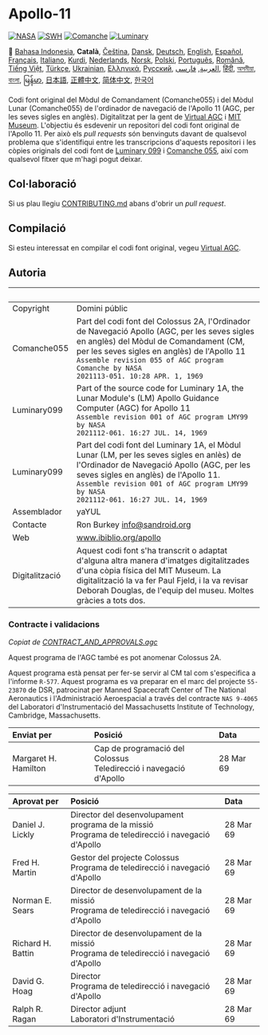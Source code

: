 # Apollo-11

[![NASA][1]][2]
[![SWH]][SWH_URL]
[![Comanche]][ComancheMilestone]
[![Luminary]][LuminaryMilestone]

🎌
[Bahasa Indonesia][ID],
**Català**,
[Čeština][CZ],
[Dansk][DA],
[Deutsch][DE],
[English][EN],
[Español][ES],
[Français][FR],
[Italiano][IT],
[Kurdi][KU],
[Nederlands][NL],
[Norsk][NO],
[Polski][PL],
[Português][PT_BR],
[Română][RO],
[Tiếng Việt][VI],
[Türkçe][TR],
[Ukrainian][UA],
[Ελληνικά][GR],
[Русский][RU],
[العربية][AR],
[فارسی][FA],
[हिंदी][HI_IN],
[অসমীয়া][AS_IN],
[বাংলা][BD_BN],
[မြန်မာ][MM],
[日本語][JA],
[正體中文][ZH_TW],
[简体中文][ZH_CN],
[한국어][KO_KR]

[AR]:README.ar.md
[AS_IN]:README.as_in.md
[BD_BN]:README.bd_bn.md
[CA]:README.ca.md
[CZ]:README.cz.md
[DA]:README.da.md
[DE]:README.de.md
[EN]:README.md
[ES]:README.es.md
[FA]:README.fa.md
[FR]:README.fr.md
[GR]:README.gr.md
[HI_IN]:README.hi_in.md
[ID]:README.id.md
[IT]:README.it.md
[JA]:README.ja.md
[KO_KR]:README.ko_kr.md
[KU]:README.ku.md
[LT]:README.lt.md
[MM]:README.mm.md
[NL]:README.nl.md
[NO]:README.no.md
[PL]:README.pl.md
[PT_BR]:README.pt_br.md
[RO]:README.ro.md
[RU]:README.ru.md
[TR]:README.tr.md
[UA]:README.ua.md
[VI]:README.vi.md
[ZH_CN]:README.zh_cn.md
[ZH_TW]:README.zh_tw.md
[ZH_CN]:README.zh_cn.md
[ZH_TW]:README.zh_tw.md

Codi font original del Mòdul de Comandament (Comanche055) i del Mòdul Lunar (Comanche055) de l'ordinador de navegació de l'Apollo 11 (AGC, per les seves sigles en anglès). Digitalitzat per la gent de [Virtual AGC][3] i [MIT Museum][4]. L'objectiu és esdevenir un repositori del codi font original de l'Apollo 11. Per això els *pull requests* són benvinguts davant de qualsevol problema que s'identifiqui entre les transcripcions d'aquests repositori i les còpies originals del codi font de [Luminary 099][5] i [Comanche 055][6], així com qualsevol fitxer que m'hagi pogut deixar.

## Col·laboració

Si us plau llegiu [CONTRIBUTING.md][7] abans d'obrir un *pull request*.

## Compilació

Si esteu interessat en compilar el codi font original, vegeu [Virtual AGC][8].

## Autoria

&nbsp;         | &nbsp;
:------------- | :-----
Copyright      | Domini públic
Comanche055    | Part del codi font del Colossus 2A, l'Ordinador de Navegació Apollo (AGC, per les seves sigles en anglès) del Mòdul de Comandament (CM, per les seves sigles en anglès) de l'Apollo 11<br>`Assemble revision 055 of AGC program Comanche by NASA`<br>`2021113-051. 10:28 APR. 1, 1969`
Luminary099    | Part of the source code for Luminary 1A, the Lunar Module's (LM) Apollo Guidance Computer (AGC) for Apollo 11<br>`Assemble revision 001 of AGC program LMY99 by NASA`<br>`2021112-061. 16:27 JUL. 14, 1969`
Luminary099    | Part del codi font del Luminary 1A, el Mòdul Lunar (LM, per les seves sigles en anlès) de l'Ordinador de Navegació Apollo (AGC, per les seves sigles en anglès) de l'Apollo 11.<br>`Assemble revision 001 of AGC program LMY99 by NASA`<br>`2021112-061. 16:27 JUL. 14, 1969`
Assemblador    | yaYUL
Contacte       | Ron Burkey <info@sandroid.org>
Web            | www.ibiblio.org/apollo
Digitalització | Aquest codi font s'ha transcrit o adaptat d'alguna altra manera d'imatges digitalitzades d'una còpia física del MIT Museum. La digitalització la va fer Paul Fjeld, i la va revisar Deborah Douglas, de l'equip del museu. Moltes gràcies a tots dos.

### Contracte i validacions

*Copiat de [CONTRACT_AND_APPROVALS.agc]*

Aquest programa de l'AGC també es pot anomenar Colossus 2A.

Aquest programa està pensat per fer-se servir al CM tal com s'especifica a l'informe `R-577`. Aquest programa es va preparar en el marc del projecte `55-23870` de DSR, patrocinat per Manned Spacecraft Center of The National Aeronautics i l'Administració Aeroespacial a través del contracte `NAS 9-4065` del Laboratori d'Instrumentació del Massachusetts Institute of Technology, Cambridge, Massachusetts.

Enviat per           | Posició | Data
:------------------- | :------ | :---
Margaret H. Hamilton | Cap de programació del Colossus<br>Teledirecció i navegació d'Apollo | 28 Mar 69

Aprovat per        | Posició | Data
:----------------- | :------ | :---
Daniel J. Lickly   | Director del desenvolupament programa de la missió<br>Programa de teledirecció i navegació d'Apollo | 28 Mar 69
Fred H. Martin     | Gestor del projecte Colossus <br>Programa de teledirecció i navegació d'Apollo | 28 Mar 69
Norman E. Sears    | Director de desenvolupament de la missió<br>Programa de teledirecció i navegació d'Apollo | 28 Mar 69
Richard H. Battin  | Director de desenvolupament de la missió<br>Programa de teledirecció i navegació d'Apollo | 28 Mar 69
David G. Hoag      | Director<br>Programa de teledirecció i navegació d'Apollo | 28 Mar 69
Ralph R. Ragan     | Director adjunt<br>Laboratori d'Instrumentació | 28 Mar 69

[CONTRACT_AND_APPROVALS.agc]:https://github.com/chrislgarry/Apollo-11/blob/master/Comanche055/CONTRACT_AND_APPROVALS.agc
[1]:https://flat.badgen.net/badge/NASA/Mission%20Overview/0B3D91
[2]:https://www.nasa.gov/mission_pages/apollo/missions/apollo11.html
[3]:http://www.ibiblio.org/apollo/
[4]:http://web.mit.edu/museum/
[5]:http://www.ibiblio.org/apollo/ScansForConversion/Luminary099/
[6]:http://www.ibiblio.org/apollo/ScansForConversion/Comanche055/
[7]:https://github.com/chrislgarry/Apollo-11/blob/master/CONTRIBUTING.md
[8]:https://github.com/rburkey2005/virtualagc
[SWH]:https://flat.badgen.net/badge/Software%20Heritage/Archive/0B3D91
[SWH_URL]:https://archive.softwareheritage.org/browse/origin/https://github.com/chrislgarry/Apollo-11/
[Comanche]:https://flat.badgen.net/github/milestones/chrislgarry/Apollo-11/1
[ComancheMilestone]:https://github.com/chrislgarry/Apollo-11/milestone/1
[Luminary]:https://flat.badgen.net/github/milestones/chrislgarry/Apollo-11/2
[LuminaryMilestone]:https://github.com/chrislgarry/Apollo-11/milestone/2
